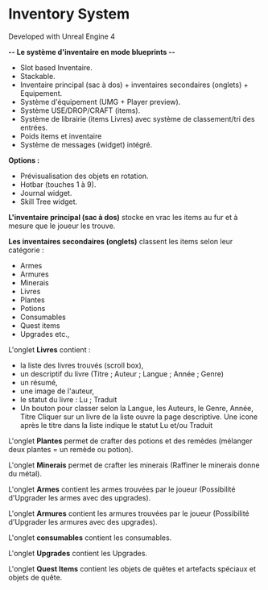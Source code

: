 # Inventory System
Developed with Unreal Engine 4

**-- Le système d'inventaire en mode blueprints --**

- Slot based Inventaire.
- Stackable.
- Inventaire principal (sac à dos) + inventaires secondaires (onglets) + Equipement.
- Système d'équipement (UMG + Player preview).
- Système USE/DROP/CRAFT (items).
- Système de librairie (items Livres) avec système de classement/tri des entrées.
- Poids items et inventaire
- Système de messages (widget) intégré.

**Options :**
- Prévisualisation des objets en rotation.
- Hotbar (touches 1 à 9).
- Journal widget.
- Skill Tree widget.

**L'inventaire principal (sac à dos)** stocke en vrac les items au fur et à mesure que le joueur les trouve.

**Les inventaires secondaires (onglets)** classent les items selon leur catégorie :
- Armes
- Armures
- Minerais
- Livres
- Plantes
- Potions
- Consumables
- Quest items
- Upgrades
etc.,

L'onglet **Livres** contient :
- la liste des livres trouvés (scroll box),
- un descriptif du livre (Titre ; Auteur ; Langue ; Année ; Genre)
- un résumé,
- une image de l'auteur,
- le statut du livre : Lu ;  Traduit
- Un bouton pour classer selon la Langue, les Auteurs, le Genre, Année, Titre
Cliquer sur un livre de la liste ouvre la page descriptive.
Une icone après le titre dans la liste indique le statut Lu et/ou Traduit

L'onglet **Plantes** permet de crafter des potions et des remèdes (mélanger deux plantes = un remède ou potion).

L'onglet **Minerais** permet de crafter les minerais (Raffiner le minerais donne du métal).

L'onglet **Armes** contient les armes trouvées par le joueur (Possibilité d'Upgrader les armes avec des upgrades).

L'onglet **Armures** contient les armures trouvées par le joueur (Possibilité d'Upgrader les armures avec des upgrades).

L'onglet **consumables** contient les consumables.

L'onglet **Upgrades** contient les Upgrades.

L'onglet **Quest Items** contient les objets de quêtes et artefacts spéciaux et objets de quête.
